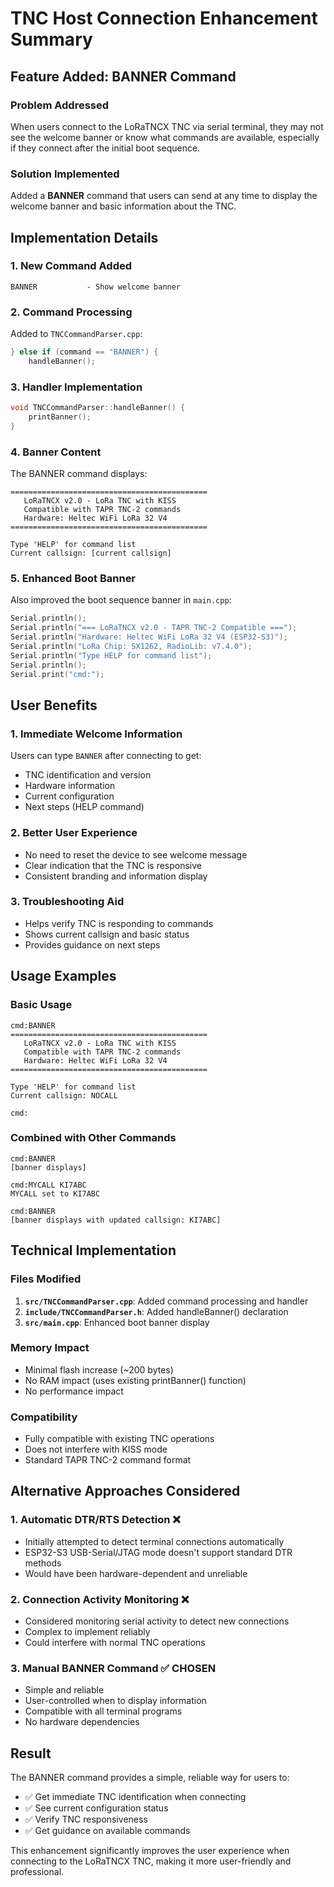 # TNC Host Connection Enhancement Summary

## Feature Added: BANNER Command

### Problem Addressed
When users connect to the LoRaTNCX TNC via serial terminal, they may not see the welcome banner or know what commands are available, especially if they connect after the initial boot sequence.

### Solution Implemented
Added a **BANNER** command that users can send at any time to display the welcome banner and basic information about the TNC.

## Implementation Details

### 1. New Command Added
```
BANNER           - Show welcome banner
```

### 2. Command Processing
Added to `TNCCommandParser.cpp`:
```cpp
} else if (command == "BANNER") {
    handleBanner();
```

### 3. Handler Implementation
```cpp
void TNCCommandParser::handleBanner() {
    printBanner();
}
```

### 4. Banner Content
The BANNER command displays:
```
============================================
   LoRaTNCX v2.0 - LoRa TNC with KISS
   Compatible with TAPR TNC-2 commands
   Hardware: Heltec WiFi LoRa 32 V4
============================================

Type 'HELP' for command list
Current callsign: [current callsign]
```

### 5. Enhanced Boot Banner
Also improved the boot sequence banner in `main.cpp`:
```cpp
Serial.println();
Serial.println("=== LoRaTNCX v2.0 - TAPR TNC-2 Compatible ===");
Serial.println("Hardware: Heltec WiFi LoRa 32 V4 (ESP32-S3)");  
Serial.println("LoRa Chip: SX1262, RadioLib: v7.4.0");
Serial.println("Type HELP for command list");
Serial.println();
Serial.print("cmd:");
```

## User Benefits

### 1. **Immediate Welcome Information**
Users can type `BANNER` after connecting to get:
- TNC identification and version
- Hardware information  
- Current configuration
- Next steps (HELP command)

### 2. **Better User Experience**
- No need to reset the device to see welcome message
- Clear indication that the TNC is responsive
- Consistent branding and information display

### 3. **Troubleshooting Aid**
- Helps verify TNC is responding to commands
- Shows current callsign and basic status
- Provides guidance on next steps

## Usage Examples

### Basic Usage
```
cmd:BANNER
============================================
   LoRaTNCX v2.0 - LoRa TNC with KISS
   Compatible with TAPR TNC-2 commands  
   Hardware: Heltec WiFi LoRa 32 V4
============================================

Type 'HELP' for command list
Current callsign: NOCALL

cmd:
```

### Combined with Other Commands
```
cmd:BANNER
[banner displays]

cmd:MYCALL KI7ABC
MYCALL set to KI7ABC

cmd:BANNER  
[banner displays with updated callsign: KI7ABC]
```

## Technical Implementation

### Files Modified
1. **`src/TNCCommandParser.cpp`**: Added command processing and handler
2. **`include/TNCCommandParser.h`**: Added handleBanner() declaration  
3. **`src/main.cpp`**: Enhanced boot banner display

### Memory Impact
- Minimal flash increase (~200 bytes)
- No RAM impact (uses existing printBanner() function)
- No performance impact

### Compatibility
- Fully compatible with existing TNC operations
- Does not interfere with KISS mode
- Standard TAPR TNC-2 command format

## Alternative Approaches Considered

### 1. **Automatic DTR/RTS Detection** ❌
- Initially attempted to detect terminal connections automatically
- ESP32-S3 USB-Serial/JTAG mode doesn't support standard DTR methods
- Would have been hardware-dependent and unreliable

### 2. **Connection Activity Monitoring** ❌  
- Considered monitoring serial activity to detect new connections
- Complex to implement reliably
- Could interfere with normal TNC operations

### 3. **Manual BANNER Command** ✅ **CHOSEN**
- Simple and reliable
- User-controlled when to display information
- Compatible with all terminal programs
- No hardware dependencies

## Result

The BANNER command provides a simple, reliable way for users to:
- ✅ Get immediate TNC identification when connecting
- ✅ See current configuration status  
- ✅ Verify TNC responsiveness
- ✅ Get guidance on available commands

This enhancement significantly improves the user experience when connecting to the LoRaTNCX TNC, making it more user-friendly and professional.